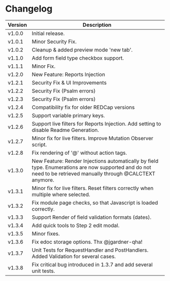 # Changelog

Version | Description
------- | --------------------
v1.0.0  | Initial release.
v1.0.1  | Minor Security Fix.
v1.0.2  | Cleanup & added preview mode 'new tab'.
v1.1.0  | Add form field type checkbox support.
v1.1.1  | Minor Fix.
v1.2.0  | New Feature: Reports Injection
v1.2.1  | Security Fix & UI Improvements
v1.2.2  | Security Fix (Psalm errors)
v1.2.3  | Security Fix (Psalm errors)
v1.2.4  | Compatibility fix for older REDCap versions
v1.2.5  | Support variable primary keys.
v1.2.6  | Support live filters for Reports Injection. Add setting to disable Readme Generation.
v1.2.7  | Minor fix for live filters. Improve Mutation Observer script.
v1.2.8  | Fix rendering of '@' without action tags.
v1.3.0  | New Feature: Render Injections automatically by field type. Enumerations are now supported and do not need to be retrieved manually through @CALCTEXT anymore.
v1.3.1  | Minor fix for live filters. Reset filters correctly when multiple where selected.
v1.3.2  | Fix module page checks, so that Javascript is loaded correctly. 
v1.3.3  | Support Render of field validation formats (dates).
v1.3.4  | Add quick tools to Step 2 edit modal.
v1.3.5  | Minor fixes.
v1.3.6  | Fix edoc storage options. Thx @jgardner-qha!
v1.3.7  | Unit Tests for RequestHandler and PostHandlers. Added Validation for several cases.
v1.3.8  | Fix critical bug introduced in 1.3.7 and add several unit tests.